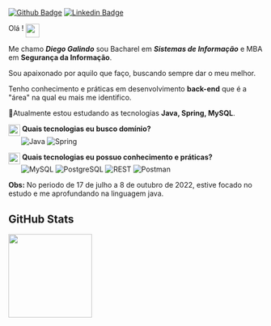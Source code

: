[![Github Badge](https://img.shields.io/badge/-Github-000?style=flat-square&logo=Github&logoColor=white&link=https://github.com/galindodiego)](https://github.com/galindodiego)
[![Linkedin Badge](https://img.shields.io/badge/-LinkedIn-blue?style=flat-square&logo=Linkedin&logoColor=white&link=https://www.linkedin.com/in/diego-galindo-moura/)](https://www.linkedin.com/in/diego-galindo-moura/)

Olá ! <img align="top" src="https://user-images.githubusercontent.com/49988118/149844758-2e69df39-cc50-48d6-8b69-4506a540a796.gif" width="27" /></h3>

Me chamo <em><b>Diego Galindo</b></em> sou Bacharel em <em><b>Sistemas de Informação</em></b> e MBA em <b> Segurança da Informação</b>.

Sou apaixonado por aquilo que faço, buscando sempre dar o meu melhor.

Tenho conhecimento e práticas em desenvolvimento <b>back-end</b> que é a "área" na qual eu mais me identifico.

🌱Atualmente estou estudando as tecnologias <b>Java, Spring, MySQL</b>.


<p align="justify">
  <img align="top" src="https://user-images.githubusercontent.com/49988118/149845918-84b8c1d8-fb23-4953-9b51-19241afbdc36.gif" width="23" />
  <b>Quais tecnologias eu busco domínio?</b>
  <br>&ensp;&emsp; 
  <img alt="Java" align="center" title="Java" src="https://img.shields.io/badge/-Java-blue"/>
  <img alt="Spring" align="center" title="Spring" src="https://img.shields.io/badge/-Spring-green"/>
</p>

<p align="justify">
  <img align="top" src="https://user-images.githubusercontent.com/49988118/149845928-66b8ba48-8d46-4ab1-9e09-6cdba7701703.gif" width="23" /> 
  <b>Quais tecnologias eu possuo conhecimento e práticas?</b>
  <br>&ensp;&emsp;   
    
  <img alt="MySQL" align="center" title="MySQL" src="https://img.shields.io/badge/-MySQL-orange"/>
  <img alt="PostgreSQL" align="center" title="PostgreSQL" src="https://img.shields.io/badge/-PostgreSQL-blue"/>
  <img alt="REST" align="center" title="REST" src="https://img.shields.io/badge/-REST%20API-red"/>
  <img alt="Postman" align="center" title="Postman" src="https://img.shields.io/badge/-POSTMAN-orange"/>
</p>


<b>Obs:</b> No periodo de 17 de julho a 8 de outubro de 2022, estive focado no estudo e me aprofundando na linguagem java.

## GitHub Stats
<a href="#">
  <img src="https://github-readme-stats.vercel.app/api?username=galindodiego&show_icons=true&count_private=true&theme=dracula" height="165">
  </a>



